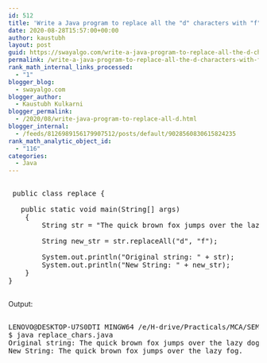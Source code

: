 ```yaml
---
id: 512
title: 'Write a Java program to replace all the "d" characters with "f" characters. Input : “The quick brown fox jumps over the lazy dog”'
date: 2020-08-28T15:57:00+00:00
author: kaustubh
layout: post
guid: https://swayalgo.com/write-a-java-program-to-replace-all-the-d-characters-with-f-characters-input-the-quick-brown-fox-jumps-over-the-lazy-dog/
permalink: /write-a-java-program-to-replace-all-the-d-characters-with-f-characters-input-the-quick-brown-fox-jumps-over-the-lazy-dog/
rank_math_internal_links_processed:
  - "1"
blogger_blog:
  - swayalgo.com
blogger_author:
  - Kaustubh Kulkarni
blogger_permalink:
  - /2020/08/write-java-program-to-replace-all-d.html
blogger_internal:
  - /feeds/8126989156179907512/posts/default/9028560830615824235
rank_math_analytic_object_id:
  - "116"
categories:
  - Java
---
```

<pre><br /> public class replace {<br />    <br />   public static void main(String[] args)<br />    {<br />        String str = "The quick brown fox jumps over the lazy dog.";<br /><br />        String new_str = str.replaceAll("d", "f");<br />       <br />        System.out.println("Original string: " + str);<br />        System.out.println("New String: " + new_str);<br />    }<br />}<br /><br /></pre>

Output: 

<pre><br />LENOVO@DESKTOP-U7S0DTI MINGW64 /e/H-drive/Practicals/MCA/SEM III/JAVA/Practicals/assignment no1<br />$ java replace_chars.java<br />Original string: The quick brown fox jumps over the lazy dog.<br />New String: The quick brown fox jumps over the lazy fog.<br /><br /><br /></pre>